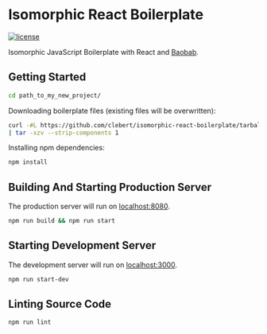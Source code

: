 # Isomorphic React Boilerplate

[![license](http://img.shields.io/badge/license-MIT-blue.svg?style=flat)](https://raw.githubusercontent.com/clebert/isomorphic-react-boilerplate/master/LICENSE)

Isomorphic JavaScript Boilerplate with React and [Baobab](https://github.com/Yomguithereal/baobab).

## Getting Started

```sh
cd path_to_my_new_project/
```

Downloading boilerplate files (existing files will be overwritten):

```sh
curl -#L https://github.com/clebert/isomorphic-react-boilerplate/tarball/master \
| tar -xzv --strip-components 1
```

Installing npm dependencies:

```sh
npm install
```

## Building And Starting Production Server

The production server will run on [localhost:8080](http://localhost:8080/).

```sh
npm run build && npm run start
```

## Starting Development Server

The development server will run on [localhost:3000](http://localhost:3000/).

```sh
npm run start-dev
```

## Linting Source Code

```sh
npm run lint
```
